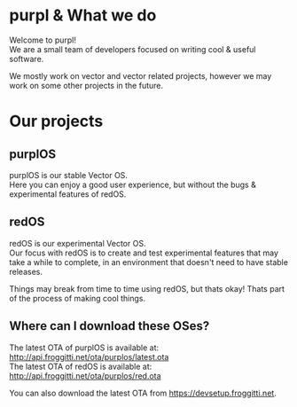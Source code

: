 # purpl & What we do

Welcome to purpl!</br>
We are a small team of developers focused on writing cool & useful software.

We mostly work on vector and vector related projects, however we may work on some other projects in the future.

# Our projects

## purplOS

purplOS is our stable Vector OS.</br>
Here you can enjoy a good user experience, but without the bugs & experimental features of redOS.

## redOS

redOS is our experimental Vector OS.</br>
Our focus with redOS is to create and test experimental features that may take a while to complete, in an environment that doesn't need to have stable releases.</br>

Things may break from time to time using redOS, but thats okay! Thats part of the process of making cool things.

## Where can I download these OSes?

The latest OTA of purplOS is available at: http://api.froggitti.net/ota/purplos/latest.ota</br>
The latest OTA of redOS is available at: http://api.froggitti.net/ota/purplos/red.ota</br>

You can also download the latest OTA from https://devsetup.froggitti.net.
